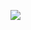 ![](https://cdn.discordapp.com/attachments/776863855976382504/1080875924658069504/Bilp224_Hafta3_Ornek02_4nnVMgF2IV.png)